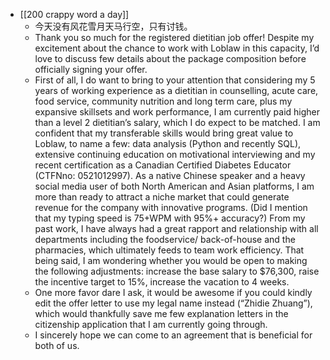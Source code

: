 - [[200 crappy word a day]]
	- 今天没有风花雪月天马行空，只有讨钱。
	- Thank you so much for the registered dietitian job offer! Despite my excitement about the chance to work with Loblaw in this capacity, I’d love to discuss few details about the package composition before officially signing your offer.
	- First of all, I do want to bring to your attention that considering my 5 years of working experience as a dietitian in counselling, acute care, food service, community nutrition and long term care, plus my expansive skillsets and work performance, I am currently paid higher than a level 2 dietitian’s salary, which I do expect to be matched. I am confident that my transferable skills would bring great value to Loblaw, to name a few: data analysis (Python and recently SQL), extensive continuing education on motivational interviewing and my recent certification as a Canadian Certified Diabetes Educator (CTFNno: 0521012997). As a native Chinese speaker and a heavy social media user of both North American and Asian platforms, I am more than ready to attract a niche market that could generate revenue for the company with innovative programs. (Did I mention that my typing speed is 75+WPM with 95%+ accuracy?) From my past work, I have always had a great rapport and relationship with all departments including the foodservice/ back-of-house and the pharmacies, which ultimately feeds to team work efficiency. That being said, I am wondering whether you would be open to making the following adjustments:
	  increase the base salary to $76,300, 
	  raise the incentive target to 15%, 
	  increase the vacation to 4 weeks.
	- One more favor dare I ask, it would be awesome if you could kindly edit the offer letter to use my legal name instead (“Zhidie Zhuang”), which would thankfully save me few explanation letters in the citizenship application that I am currently going through.
	- I sincerely hope we can come to an agreement that is beneficial for both of us.